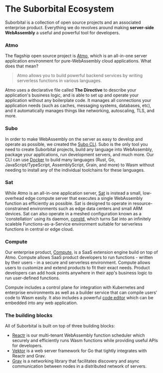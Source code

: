 # The Suborbital Ecosystem

Suborbital is a collection of open source projects and an associated enterprise product. Everything we do revolves around making **server-side WebAssembly** a useful and powerful tool for developers.

### Atmo
The flagship open source project is [Atmo](https://github.com/suborbital/atmo), which is an all-in-one server application environment for pure-WebAssembly cloud applications. What does that mean?

> Atmo allows you to build powerful backend services by writing serverless functions in various languages.

Atmo uses a declarative file called **The Directive** to describe your application's business logic, and is able to set up and operate your application without any boilerplate code. It manages all connections your application needs (such as caches, messaging systems, databases, etc), and it automatically manages things like networking, autoscaling, TLS, and more.

### Subo
In order to make WebAssembly on the server as easy to develop and operate as possible, we created the [Subo CLI](https://github.com/suborbital/subo). Subo is the only tool you need to create Suborbital projects, build any language into WebAssembly, package your applications, run development servers, and much more. Our CLI can use [Docker](https://docker.com) to build many languages (Rust, Go, JavaScript/TypeScript, AssemblyScript, Grain, and more) to Wasm without needing to install any of the individual toolchains for these languages.

### Sat
While Atmo is an all-in-one application server, [Sat](https:/github.com/suborbital/sat) is instead a small, low-overhead edge compute server that executes a single WebAssembly function as efficiently as possible. Sat is designed to operate in resource-constrained environments such as edge data centers and small ARM devices. Sat can also operate in a meshed configuration known as a 'constellation' using its daemon, [constd](https://github.com/suborbital/sat/tree/main/constd), which turns Sat into an infinitely scaleble Functions-as-a-Service environment suitable for serverless functions in central or edge cloud.

### Compute
Our enterprise product, [Compute](https://suborbital.dev), is a SaaS extension engine build on top of Atmo. Compute allows SaaS product developers to run functions - written by their users - in a secure and serverless environment. Compute allows users to customize and extend products to fit their exact needs. Product developers can add hook points anywhere in their app's business logic to run user-defined functions.

Compute includes a control plane for integration with Kubernetes and enterprise environments as well as a builder service that can compile users' code to Wasm easily. It also includes a powerful [code editor](compute/integrate-the-function-editor/code-editor.md) which can be embedded into any web application.

### The building blocks
All of Suborbital is built on top of three building blocks:
- [Reactr](https://github.com/suborbital/reactr) is our multi-tenant WebAssembly function scheduler which securely and efficiently runs Wasm functions while providing useful APIs for developers.
- [Vektor](https://github.com/suborbital/vektor) is a web server framework for Go that tightly integrates with Reactr and Grav.
- [Grav](https://github.com/suborbital/grav) is a networking library that facilitates discovery and async communication between nodes in a distributed network of servers.